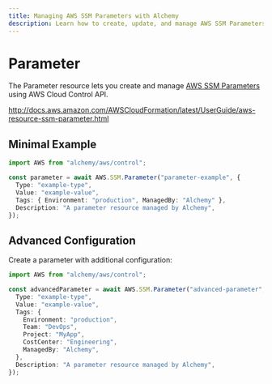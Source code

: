 ```yaml
---
title: Managing AWS SSM Parameters with Alchemy
description: Learn how to create, update, and manage AWS SSM Parameters using Alchemy Cloud Control.
---
```


# Parameter

The Parameter resource lets you create and manage [AWS SSM Parameters](https://docs.aws.amazon.com/ssm/latest/userguide/) using AWS Cloud Control API.

http://docs.aws.amazon.com/AWSCloudFormation/latest/UserGuide/aws-resource-ssm-parameter.html

## Minimal Example

```ts
import AWS from "alchemy/aws/control";

const parameter = await AWS.SSM.Parameter("parameter-example", {
  Type: "example-type",
  Value: "example-value",
  Tags: { Environment: "production", ManagedBy: "Alchemy" },
  Description: "A parameter resource managed by Alchemy",
});
```

## Advanced Configuration

Create a parameter with additional configuration:

```ts
import AWS from "alchemy/aws/control";

const advancedParameter = await AWS.SSM.Parameter("advanced-parameter", {
  Type: "example-type",
  Value: "example-value",
  Tags: {
    Environment: "production",
    Team: "DevOps",
    Project: "MyApp",
    CostCenter: "Engineering",
    ManagedBy: "Alchemy",
  },
  Description: "A parameter resource managed by Alchemy",
});
```

